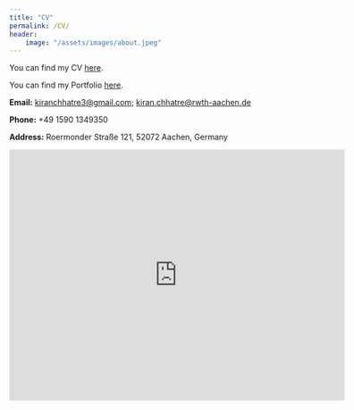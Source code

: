 ```yaml
---
title: "CV"
permalink: /CV/
header:
    image: "/assets/images/about.jpeg"
---
```


You can find my CV [here](https://drive.google.com/open?id=1SDBOa8Cud0ALnpc1t_JncgW-515idMMN).

You can find my Portfolio [here](https://drive.google.com/open?id=1huvrt_cft7wDZssJ8ZKH2KEnA_FcHRAp).

**Email:** [kiranchhatre3@gmail.com](mailto:kiranchhatre3@gmail.com); [kiran.chhatre@rwth-aachen.de](mailto:kiran.chhatre@rwth-aachen.de)

**Phone:** +49 1590 1349350

**Address:** Roermonder Straße 121, 52072 Aachen, Germany

<iframe src="https://www.google.com/maps/embed?pb=!1m18!1m12!1m3!1d2522.410104977617!2d6.068228015472783!3d50.7865078709744!2m3!1f0!2f0!3f0!3m2!1i1024!2i768!4f13.1!3m3!1m2!1s0x47c0999c25dc1cb3%3A0xf339697aeaddd7ee!2sRoermonder+Str.+121%2C+52072+Aachen!5e0!3m2!1sen!2sde!4v1544997556454" width="600" height="450" frameborder="0" style="border:0" allowfullscreen></iframe>




